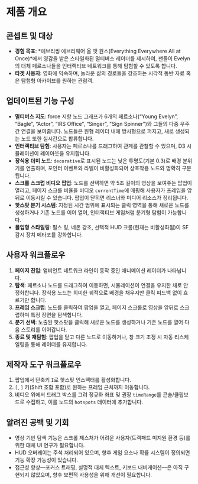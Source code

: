 # 제품 개요

## 콘셉트 및 대상
- **경험 목표**: *에브리씽 에브리웨어 올 앳 원스(Everything Everywhere All at Once)*에서 영감을 받은 스타일화된 멀티버스 레이더를 제시하여, 팬들이 Evelyn의 대체 페르소나들을 인터랙티브 네트워크를 통해 탐험할 수 있도록 합니다.
- **타겟 사용자**: 영화에 익숙하며, 놀라운 삶의 경로들을 강조하는 시각적 동반 자료 혹은 탐험형 아카이브를 원하는 관람객.

## 업데이트된 기능 구성
- **멀티버스 지도**: force 지향 노드 그래프가 6개의 페르소나(“Young Evelyn”, “Bagle”, “Actor”, “IRS Office”, “Singer”, "Sign Spinner")와 그들의 다중 우주 간 연결을 보여줍니다. 노드들은 원형 레이더 내에 방사형으로 퍼지고, 새로 생성되는 노드 또한 실시간으로 합류합니다.
- **인터랙티브 탐험**: 사용자는 페르소나를 드래그하여 관계를 관찰할 수 있으며, D3 시뮬레이션이 레이아웃을 유지합니다.
- **장식용 더미 노드**: `decorative`로 표시된 노드는 낮은 투명도(기본 0.3)로 배경 분위기를 연출하며, 포인터 이벤트와 라벨이 비활성화되어 상호작용 노드와 명확히 구분됩니다.
- **스크롤 스크럽 비디오 팝업**: 노드를 선택하면 약 5초 길이의 영상을 보여주는 팝업이 열리고, 페이지 스크롤 비율을 비디오 `currentTime`에 매핑해 사용자가 프레임을 앞뒤로 이동시킬 수 있습니다. 팝업이 닫히면 리스너와 미디어 리소스가 정리됩니다.
- **핫스팟 분기 시스템**: 지정된 시간 범위에 표시되는 클릭 영역을 통해 새로운 노드를 생성하거나 기존 노드를 이어 열어, 인터랙티브 게임처럼 분기형 탐험이 가능합니다.
- **몰입형 스타일링**: 펄스 링, 네온 강조, 선택적 HUD 크롬(현재는 비활성화됨)이 SF 감시 장치 메타포를 강화합니다.

## 사용자 워크플로우
1. **페이지 진입**: 앰비언트 네트워크 라인이 동작 중인 애니메이션 레이더가 나타납니다.
2. **탐색**: 페르소나 노드를 드래그하여 이동하면, 시뮬레이션이 연결을 유지한 채로 안정화합니다. 장식용 노드는 희미한 궤적으로 배경을 채우지만 클릭 피드백 없이 흐르기만 합니다.
3. **프레임 스크럽**: 노드를 클릭하여 팝업을 열고, 페이지 스크롤로 영상을 앞뒤로 스크럽하며 특정 장면을 탐색합니다.
4. **분기 선택**: 노출된 핫스팟을 클릭해 새로운 노드를 생성하거나 기존 노드를 열어 다음 스토리를 이어갑니다.
5. **종료 및 재탐험**: 팝업을 닫고 다른 노드로 이동하거나, 창 크기 조정 시 자동 리스케일링을 통해 레이더를 유지합니다.

## 제작자 도구 워크플로우
1. 팝업에서 단축키 `I`로 핫스팟 인스펙터를 활성화합니다.
2. `[`, `]` 키(Shift 조합 포함)로 원하는 프레임 근처까지 이동합니다.
3. 비디오 위에서 드래그 박스를 그려 정규화 좌표 및 권장 `timeRange`를 콘솔/클립보드로 수집하고, 이를 노드의 `hotspots` 데이터에 추가합니다.

## 알려진 공백 및 기회
- 영상 기반 탐색 기능은 스크롤 제스처가 어려운 사용자(트랙패드 미지원 환경 등)를 위한 대체 UI 연구가 필요합니다.
- HUD 오버레이는 주석 처리되어 있으며, 향후 게임 요소나 확률 시스템이 정의되면 기능 확장 가능성이 있습니다.
- 접근성 향상—포커스 트래핑, 설명적 대체 텍스트, 키보드 내비게이션—은 아직 구현되지 않았으며, 향후 보편적 사용성을 위해 개선이 필요합니다.
